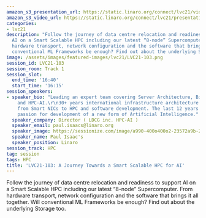 ```yaml
---
amazon_s3_presentation_url: https://static.linaro.org/connect/lvc21/videos/lvc21-103.mp4
amazon_s3_video_url: https://static.linaro.org/connect/lvc21/presentations/lvc21-103.pdf
categories:
- lvc21
description: "Follow the journey of data centre relocation and readiness to support
  AI on a Smart Scalable HPC including our latest “8-node” Supercomputer.\r\nFrom
  hardware transport, network configuration and the software that brings it all together.\r\nWill
  conventional ML Frameworks be enough? Find out about the underlying Storage too."
image: /assets/images/featured-images/lvc21/LVC21-103.png
session_id: LVC21-103
session_room: Track 1
session_slot:
  end_time: '16:40'
  start_time: '16:15'
session_speakers:
- speaker_bio: "Leading an expert team covering Server Architecture, BigData, Cloud
    and HPC-AI.\r\n30+ years international infrastructure architecture experience
    from Smart NICs to HPC and software development. The last 12 years exploring his
    passion for development of a new form of Artificial Intelligence."
  speaker_company: Director ( LDCG inc. HPC-AI )
  speaker_email: paul.isaacs@linaro.org
  speaker_image: https://sessionize.com/image/a990-400o400o2-23572a9b-2ecb-43f5-ad02-ff86dfd5b8e0.jpg
  speaker_name: Paul Isaac's
  speaker_position: Linaro
session_track: HPC
tag: session
tags: HPC
title: 'LVC21-103: A Journey Towards a Smart Scalable HPC for AI'
---
```


Follow the journey of data centre relocation and readiness to support AI on a Smart Scalable HPC including our latest “8-node” Supercomputer.
From hardware transport, network configuration and the software that brings it all together.
Will conventional ML Frameworks be enough? Find out about the underlying Storage too.